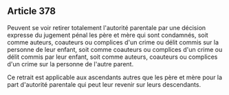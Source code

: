Article 378
----
Peuvent se voir retirer totalement l'autorité parentale par une décision
expresse du jugement pénal les père et mère qui sont condamnés, soit comme
auteurs, coauteurs ou complices d'un crime ou délit commis sur la personne de
leur enfant, soit comme coauteurs ou complices d'un crime ou délit commis par
leur enfant, soit comme auteurs, coauteurs ou complices d'un crime sur la
personne de l'autre parent.

Ce retrait est applicable aux ascendants autres que les père et mère pour la
part d'autorité parentale qui peut leur revenir sur leurs descendants.
